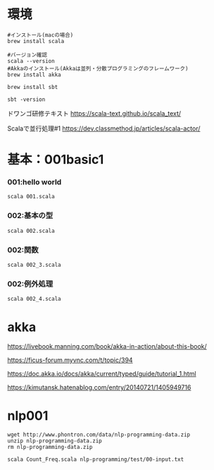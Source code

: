 
# 環境


```
#インストール(macの場合)
brew install scala

#バージョン確認
scala --version
#Akkaのインストール(Akkaは並列・分散プログラミングのフレームワーク)
brew install akka

brew install sbt

sbt -version
```

ドワンゴ研修テキスト
https://scala-text.github.io/scala_text/

Scalaで並行処理#1
https://dev.classmethod.jp/articles/scala-actor/



# 基本：001basic1

### 001:hello world

    scala 001.scala

### 002:基本の型

    scala 002.scala

### 002:関数

    scala 002_3.scala

### 002:例外処理

    scala 002_4.scala


# akka

https://livebook.manning.com/book/akka-in-action/about-this-book/

https://ficus-forum.myvnc.com/t/topic/394

https://doc.akka.io/docs/akka/current/typed/guide/tutorial_1.html

https://kimutansk.hatenablog.com/entry/20140721/1405949716


# nlp001


    wget http://www.phontron.com/data/nlp-programming-data.zip
    unzip nlp-programming-data.zip
    rm nlp-programming-data.zip

    scala Count_Freq.scala nlp-programming/test/00-input.txt
